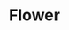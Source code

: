 ---
layout: post
title: Flower
img_src: https://d1qmdf3vop2l07.cloudfront.net/chartreuse-kouprey.cloudvent.net/compressed/_min_/18f67b73a1cf6147f0f116fdd1acd62e.jpg
---